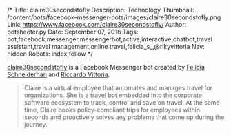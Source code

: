 /*
Title: claire30secondstofly
Description: Technology
Thumbnail: /content/bots/facebook-messenger-bots/images/claire30secondstofly.png
Link: https://www.facebook.com/claire30secondstofly/
Author: botsheeter.py
Date: September 07, 2016
Tags: bot,facebook,messenger,messengerbot,active,interactive,chatbot,travel assistant,travel management,online travel,felicia_s_,@rikyvittoria
Nav: hidden
Robots: index,follow
*/

[claire30secondstofly](https://www.facebook.com/claire30secondstofly/) is a Facebook Messenger bot created by [Felicia Schneiderhan](https://twitter.com/Felicia_S_) and [Riccardo Vittoria](https://twitter.com/rikyvittoria). 

> Claire is a virtual employee that automates and manages travel for organizations. She is a travel bot embedded into the corporate software ecosystem to track, control and save on travel. At the same time, Claire books policy-compliant trips for employees within seconds and proactively solves any problems that come up during the journey.
